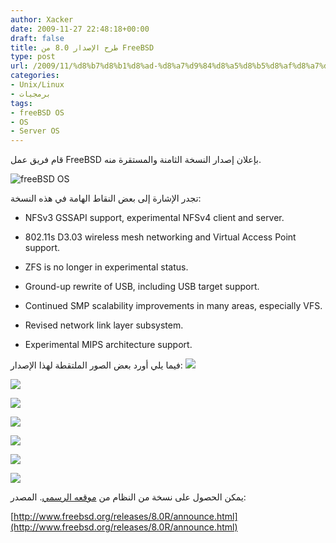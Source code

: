 ```yaml
---
author: Xacker
date: 2009-11-27 22:48:18+00:00
draft: false
title: طرح الإصدار 8.0 من FreeBSD
type: post
url: /2009/11/%d8%b7%d8%b1%d8%ad-%d8%a7%d9%84%d8%a5%d8%b5%d8%af%d8%a7%d8%b1-8-0-%d9%85%d9%86-freebsd/
categories:
- Unix/Linux
- برمجيات
tags:
- freeBSD OS
- OS
- Server OS
---
```


قام فريق عمل FreeBSD بإعلان إصدار النسخة الثامنة والمستقرة منه.


![freeBSD OS](http://www.arabteam2000-forum.com/uploads/monthly_11_2009/post-7008-12594413948543.png)

تجدر الإشارة إلى بعض النقاط الهامة في هذه النسخة:


- NFSv3 GSSAPI support, experimental NFSv4 client and server.




- 802.11s D3.03 wireless mesh networking and Virtual Access Point support.




- ZFS is no longer in experimental status.




- Ground-up rewrite of USB, including USB target support.




- Continued SMP scalability improvements in many areas, especially VFS.




- Revised network link layer subsystem.




- Experimental MIPS architecture support.




<!-- more -->





فيما يلي أورد بعض الصور الملتقطة لهذا الإصدار:
![](https://www.it-scoop.com/wp-content/uploads/2009/11/1.png)

![](https://www.it-scoop.com/wp-content/uploads/2009/11/10.png)

![](http://www.arabteam2000-forum.com/uploads/monthly_11_2009/post-7008-12594394995446.png)

![](https://www.it-scoop.com/wp-content/uploads/2009/11/6.png)



![](http://www.arabteam2000-forum.com/uploads/monthly_11_2009/post-7008-12594396383851.png)





![](http://www.arabteam2000-forum.com/uploads/monthly_11_2009/post-7008-12594395153489.png)





![](http://www.arabteam2000-forum.com/uploads/monthly_11_2009/post-7008-12594395043835.png)




يمكن الحصول على نسخة من النظام من [موقعه الرسمي](http://www.freebsd.org/).
المصدر:


[http://www.freebsd.org/releases/8.0R/announce.html](http://www.freebsd.org/releases/8.0R/announce.html)
